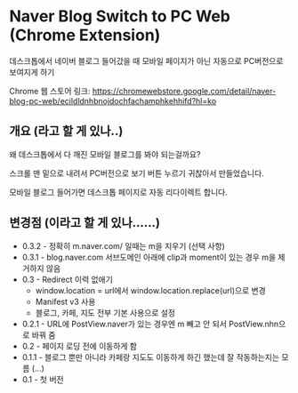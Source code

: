 Naver Blog Switch to PC Web (Chrome Extension)
===========

데스크톱에서 네이버 블로그 들어갔을 때 모바일 페이지가 아닌 자동으로 PC버전으로 보여지게 하기

Chrome 웹 스토어 링크: https://chromewebstore.google.com/detail/naver-blog-pc-web/ecildldnhbnojdochfachamphkehhifd?hl=ko

개요 (라고 할 게 있나..)
----

왜 데스크톱에서 다 깨진 모바일 블로그를 봐야 되는걸까요?

스크롤 맨 밑으로 내려서 PC버전으로 보기 버튼 누르기 귀찮아서 만들었습니다.

모바일 블로그 들어가면 데스크톱 페이지로 자동 리다이렉트 합니다.

변경점 (이라고 할 게 있나......)
---
* 0.3.2 - 정확히 m.naver.com/ 일때는 m을 지우기 (선택 사항)
* 0.3.1 - blog.naver.com 서브도메인 아래에 clip과 moment이 있는 경우 m을 제거하지 않음
* 0.3 - Redirect 이력 없애기
  * window.location = url에서 window.location.replace(url)으로 변경
  * Manifest v3 사용
  * 블로그, 카페, 지도 전부 기본 사용으로 설정
* 0.2.1 - URL에 PostView.naver가 있는 경우엔 m 빼고 안 되서 PostView.nhn으로 바꿔 줌
* 0.2 - 페이지 로딩 전에 이동하게 함
* 0.1.1 - 블로그 뿐만 아니라 카페랑 지도도 이동하게 하긴 했는데 잘 작동하는지는 모름 (...)
* 0.1 - 첫 버전
